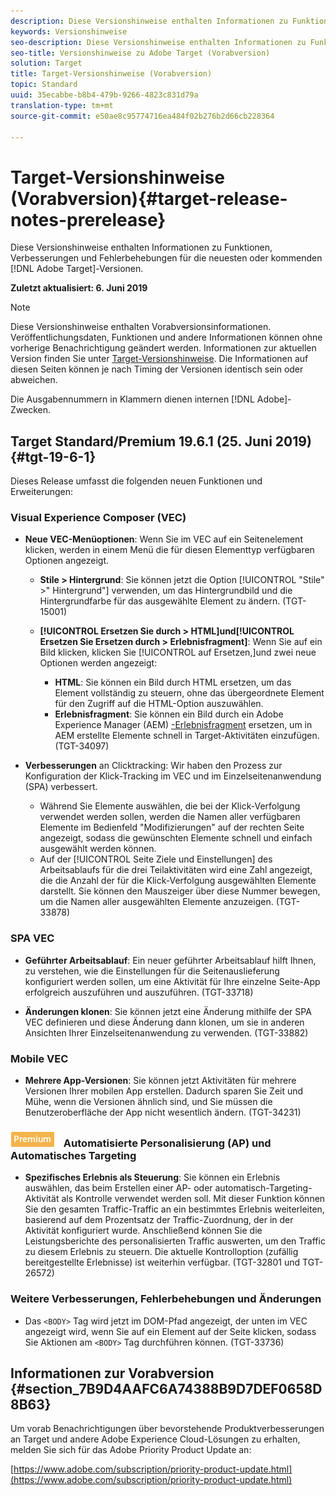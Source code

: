 ```yaml
---
description: Diese Versionshinweise enthalten Informationen zu Funktionen, Verbesserungen, Fehlerbehebungen und bekannten Problemen für die neuesten oder kommenden Target-Versionen.
keywords: Versionshinweise
seo-description: Diese Versionshinweise enthalten Informationen zu Funktionen, Verbesserungen, Fehlerbehebungen und bekannten Problemen für die neuesten oder kommenden Adobe Target-Versionen
seo-title: Versionshinweise zu Adobe Target (Vorabversion)
solution: Target
title: Target-Versionshinweise (Vorabversion)
topic: Standard
uuid: 35ecabbe-b8b4-479b-9266-4823c831d79a
translation-type: tm+mt
source-git-commit: e50ae8c95774716ea484f02b276b2d66cb228364

---
```



# Target-Versionshinweise (Vorabversion){#target-release-notes-prerelease}

Diese Versionshinweise enthalten Informationen zu Funktionen, Verbesserungen und Fehlerbehebungen für die neuesten oder kommenden [!DNL Adobe Target]-Versionen.

**Zuletzt aktualisiert: 6. Juni 2019**

>[!NOTE]
>
>Diese Versionshinweise enthalten Vorabversionsinformationen. Veröffentlichungsdaten, Funktionen und andere Informationen können ohne vorherige Benachrichtigung geändert werden. Informationen zur aktuellen Version finden Sie unter [Target-Versionshinweise](release-notes.md). Die Informationen auf diesen Seiten können je nach Timing der Versionen identisch sein oder abweichen.
>
>Die Ausgabennummern in Klammern dienen internen [!DNL Adobe]-Zwecken.

## Target Standard/Premium 19.6.1 (25. Juni 2019) {#tgt-19-6-1}

Dieses Release umfasst die folgenden neuen Funktionen und Erweiterungen:

### Visual Experience Composer (VEC)

* **Neue VEC-Menüoptionen**: Wenn Sie im VEC auf ein Seitenelement klicken, werden in einem Menü die für diesen Elementtyp verfügbaren Optionen angezeigt.

   * **Stile &gt; Hintergrund**: Sie können jetzt die Option [!UICONTROL &quot;Stile&quot; &gt;&quot; Hintergrund&quot;] verwenden, um das Hintergrundbild und die Hintergrundfarbe für das ausgewählte Element zu ändern. (TGT-15001)

   * **[!UICONTROL Ersetzen Sie durch &gt; HTML]und[!UICONTROL Ersetzen Sie Ersetzen durch &gt; Erlebnisfragment]**: Wenn Sie auf ein Bild klicken, klicken Sie [!UICONTROL auf Ersetzen,]und zwei neue Optionen werden angezeigt:

      * **HTML**: Sie können ein Bild durch HTML ersetzen, um das Element vollständig zu steuern, ohne das übergeordnete Element für den Zugriff auf die HTML-Option auszuwählen.
      * **Erlebnisfragment**: Sie können ein Bild durch ein Adobe Experience Manager (AEM) [-Erlebnisfragment](/help/c-experiences/c-manage-content/aem-experience-fragments.md) ersetzen, um in AEM erstellte Elemente schnell in Target-Aktivitäten einzufügen. (TGT-34097)

* **Verbesserungen** an Clicktracking: Wir haben den Prozess zur Konfiguration der Klick-Tracking im VEC und im Einzelseitenanwendung (SPA) verbessert.

   * Während Sie Elemente auswählen, die bei der Klick-Verfolgung verwendet werden sollen, werden die Namen aller verfügbaren Elemente im Bedienfeld &quot;Modifizierungen&quot; auf der rechten Seite angezeigt, sodass die gewünschten Elemente schnell und einfach ausgewählt werden können.
   * Auf der [!UICONTROL Seite Ziele und Einstellungen] des Arbeitsablaufs für die drei Teilaktivitäten wird eine Zahl angezeigt, die die Anzahl der für die Klick-Verfolgung ausgewählten Elemente darstellt. Sie können den Mauszeiger über diese Nummer bewegen, um die Namen aller ausgewählten Elemente anzuzeigen. (TGT-33878)

### SPA VEC

* **Geführter Arbeitsablauf**: Ein neuer geführter Arbeitsablauf hilft Ihnen, zu verstehen, wie die Einstellungen für die Seitenauslieferung konfiguriert werden sollen, um eine Aktivität für Ihre einzelne Seite-App erfolgreich auszuführen und auszuführen. (TGT-33718)

* **Änderungen klonen**: Sie können jetzt eine Änderung mithilfe der SPA VEC definieren und diese Änderung dann klonen, um sie in anderen Ansichten Ihrer Einzelseitenanwendung zu verwenden. (TGT-33882)

### Mobile VEC

* **Mehrere App-Versionen**: Sie können jetzt Aktivitäten für mehrere Versionen Ihrer mobilen App erstellen. Dadurch sparen Sie Zeit und Mühe, wenn die Versionen ähnlich sind, und Sie müssen die Benutzeroberfläche der App nicht wesentlich ändern. (TGT-34231)

### ![Premium-Badge](/help/assets/premium.png) Automatisierte Personalisierung (AP) und Automatisches Targeting

* **Spezifisches Erlebnis als Steuerung**: Sie können ein Erlebnis auswählen, das beim Erstellen einer AP- oder automatisch-Targeting-Aktivität als Kontrolle verwendet werden soll. Mit dieser Funktion können Sie den gesamten Traffic-Traffic an ein bestimmtes Erlebnis weiterleiten, basierend auf dem Prozentsatz der Traffic-Zuordnung, der in der Aktivität konfiguriert wurde. Anschließend können Sie die Leistungsberichte des personalisierten Traffic auswerten, um den Traffic zu diesem Erlebnis zu steuern. Die aktuelle Kontrolloption (zufällig bereitgestellte Erlebnisse) ist weiterhin verfügbar. (TGT-32801 und TGT-26572)

### Weitere Verbesserungen, Fehlerbehebungen und Änderungen

* Das `<BODY>` Tag wird jetzt im DOM-Pfad angezeigt, der unten im VEC angezeigt wird, wenn Sie auf ein Element auf der Seite klicken, sodass Sie Aktionen am `<BODY>` Tag durchführen können. (TGT-33736)

## Informationen zur Vorabversion {#section_7B9D4AAFC6A74388B9D7DEF0658D8B63}

Um vorab Benachrichtigungen über bevorstehende Produktverbesserungen an Target und andere Adobe Experience Cloud-Lösungen zu erhalten, melden Sie sich für das Adobe Priority Product Update an:

[https://www.adobe.com/subscription/priority-product-update.html](https://www.adobe.com/subscription/priority-product-update.html)
